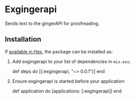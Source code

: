 # Exgingerapi

Sends text to the gingerAPI for proofreading.

## Installation

If [available in Hex](https://hex.pm/docs/publish), the package can be installed as:

  1. Add exgingerapi to your list of dependencies in `mix.exs`:

        def deps do
          [{:exgingerapi, "~> 0.0.1"}]
        end

  2. Ensure exgingerapi is started before your application:

        def application do
          [applications: [:exgingerapi]]
        end

